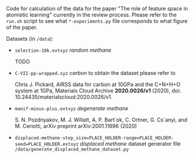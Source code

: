Code for calculation of the data for the paper "The role of feature space in atomistic learning" currently in the review process.
Please refer to the `run.sh` script to see what `*-experiments.py` file corresponds to what figure of the paper.

Datasets (in `/data`):
 - `selection-10k.extxyz` *random methane* 

   TODO
 - `C-VII-pp-wrapped.xyz` *carbon* to obtain the dataset please refer to 

   Chris J. Pickard, AIRSS data for carbon at 10GPa and the C+N+H+O system at 1GPa, Materials Cloud Archive **2020.0026/v1** (2020), doi: 10.24435/materialscloud:2020.0026/v1.
 - `manif-minus-plus.extxyz` *degenerate methane*

   S. N. Pozdnyakov, M. J. Willatt, A. P. Bart´ok, C. Ortner, G. Cs´anyi, and M. Ceriotti, arXiv preprint arXiv:2001.11696 (2020)
 - `displaced-methane-step_size=PLACE_HOLDER-range=PLACE_HOLDER-seed=PLACE_HOLDER.extxyz` *displaced methane* dataset generator file `/data/generate_displaced_methane_dataset.py`
